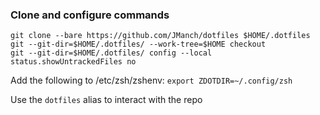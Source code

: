 ### Clone and configure commands
```
git clone --bare https://github.com/JManch/dotfiles $HOME/.dotfiles  
git --git-dir=$HOME/.dotfiles/ --work-tree=$HOME checkout
git --git-dir=$HOME/.dotfiles/ config --local status.showUntrackedFiles no
```

Add the following to /etc/zsh/zshenv: `export ZDOTDIR=~/.config/zsh`

Use the `dotfiles` alias to interact with the repo
